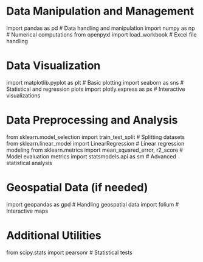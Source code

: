 # Data Manipulation and Management
import pandas as pd          # Data handling and manipulation
import numpy as np           # Numerical computations
from openpyxl import load_workbook  # Excel file handling

# Data Visualization
import matplotlib.pyplot as plt   # Basic plotting
import seaborn as sns             # Statistical and regression plots
import plotly.express as px       # Interactive visualizations

# Data Preprocessing and Analysis
from sklearn.model_selection import train_test_split  # Splitting datasets
from sklearn.linear_model import LinearRegression     # Linear regression modeling
from sklearn.metrics import mean_squared_error, r2_score  # Model evaluation metrics
import statsmodels.api as sm        # Advanced statistical analysis

# Geospatial Data (if needed)
import geopandas as gpd             # Handling geospatial data
import folium                       # Interactive maps

# Additional Utilities
from scipy.stats import pearsonr    # Statistical tests
